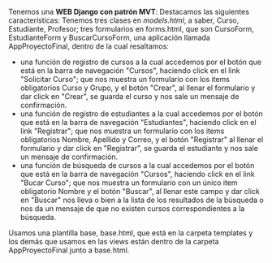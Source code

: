 Tenemos una **WEB Django con patrón MVT**:
Destacamos las siguientes características:
Tenemos tres clases en _models.html_, a saber, Curso, Estudiante, 
Profesor; tres formularios en forms.html, que son CursoForm, EstudianteForm 
y BuscarCursoForm, una aplicación llamada AppProyectoFinal, dentro de la cual resaltamos:
* una función de registro de cursos a la cual accedemos por el botón que está en la barra de navegación "Cursos", haciendo click en el link "Solicitar Curso"; que nos muestra un formulario con los items obligatorios Curso y Grupo, y el botón "Crear", al llenar el formulario y dar click en "Crear", se guarda el curso
        y nos sale un mensaje de confirmación.
* una función de registro de estudiantes a la cual accedemos por el botón que está en la barra de navegación "Estudiantes", haciendo click en el link "Registrar";  que nos muestra un formulario con los items obligatorios Nombre, Apellido y Correo, y el botón "Registrar" al llenar el formulario y dar click en "Registrar", se guarda el estudiante y nos sale un mensaje de confirmación.
* una función de búsqueda de cursos a la cual accedemos por el botón que está en la barra de navegación "Cursos", haciendo click en el link "Bucar Curso"; que nos muestra un formulario con un único item obligatorio Nombre y el botón "Buscar", al llenar este campo y dar click en "Buscar" nos lleva o bien a la lista de los resultados de la búsqueda o nos da un mensaje de que no existen cursos correspondientes a la búsqueda.


Usamos una plantilla base, base.html, que está en la carpeta templates y los demás que usamos en las views están dentro de la carpeta AppProyectoFinal junto a base.html.



